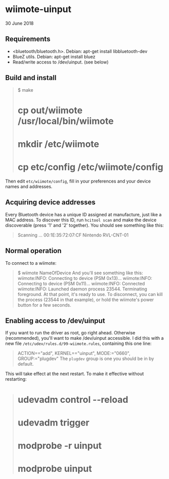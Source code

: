 # wiimote-uinput
30 June 2018

## Requirements
* <bluetooth/bluetooth.h>. Debian: apt-get install libbluetooth-dev
* BlueZ utils. Debian: apt-get install bluez
* Read/write access to /dev/uinput. (see below)

## Build and install
> $ make
> # cp out/wiimote /usr/local/bin/wiimote
> # mkdir /etc/wiimote
> # cp etc/config /etc/wiimote/config
Then edit `etc/wiimote/config`, fill in your preferences and your device names and addresses.

## Acquiring device addresses
Every Bluetooth device has a unique ID assigned at manufacture, just like a MAC address.
To discover this ID, run `hcitool scan` and make the device discoverable (press '1' and '2' together).
You should see something like this:
> Scanning ...
> 	00:1E:35:72:07:CF	Nintendo RVL-CNT-01

## Normal operation
To connect to a wiimote:
> $ wiimote NameOfDevice
And you'll see something like this:
> wiimote:INFO: Connecting to device (PSM 0x13)...
> wiimote:INFO: Connecting to device (PSM 0x11)...
> wiimote:INFO: Connected
> wiimote:INFO: Launched daemon process 23544. Terminating foreground.
At that point, it's ready to use.
To disconnect, you can kill the process (23544 in that example), or hold the wiimote's power button for a few seconds.

## Enabling access to /dev/uinput
If you want to run the driver as root, go right ahead.
Otherwise (recommended), you'll want to make /dev/uinput accessible.
I did this with a new file `/etc/udev/rules.d/99-wiimote.rules`, containing this one line:
> ACTION=="add", KERNEL=="uinput", MODE:="0660", GROUP:="plugdev"
The `plugdev` group is one you should be in by default.

This will take effect at the next restart.
To make it effective without restarting:
  > # udevadm control --reload
  > # udevadm trigger
  > # modprobe -r uinput
  > # modprobe uinput
